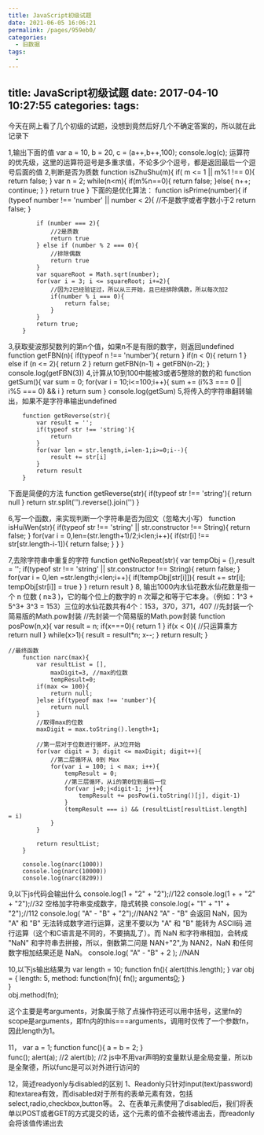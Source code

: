 ```yaml
---
title: JavaScript初级试题
date: 2021-06-05 16:06:21
permalink: /pages/959eb0/
categories:
  - 旧数据
tags:
  - 
---
```

title: JavaScript初级试题
date: 2017-04-10 10:27:55
categories:
tags:
---


今天在网上看了几个初级的试题，没想到竟然后好几个不确定答案的，所以就在此记录下
<!-- more -->
1,输出下面的值
        var a = 10, b = 20, c = (a++,b++,100);
        console.log(c); 
运算符的优先级，这里的运算符逗号是多重求值，不论多少个逗号，都是返回最后一个逗号后面的值
2,判断是否为质数
        function isZhuShu(m){
            if( m <= 1 || m%1 !== 0){
                return false;
            }
            var n = 2;
            while(n<m){
                if(m%n==0){
                    return false;
                }else{
                    n++;
                    continue;
                }
            }
            return true
        }
下面的是优化算法：
        function isPrime(number){
            if (typeof number !== 'number' || number < 2){
                //不是数字或者字数小于2
                return false;
            }

            if (number === 2){
                //2是质数
                return true 
            } else if (number % 2 === 0){
                //排除偶数
                return true
            } 
            var squareRoot = Math.sqrt(number);
            for(var i = 3; i <= squareRoot; i+=2){
                //因为2已经验证过，所以从三开始，且已经排除偶数，所以每次加2
                if(number % i === 0){
                    return false;
                }
            }
            return true;
        }
3,获取斐波那契数列的第n个值，如果n不是有限的数字，则返回undefined
        function getFBN(n){
            if(typeof n !== 'number'){
                return 
            }
            if(n < 0){
                return 1
            }
            else if (n <= 2){
                return 2
            }
            return getFBN(n-1) + getFBN(n-2);
        }
        console.log(getFBN(3))
4,计算从10到100中能被3或者5整除的数的和
        function getSum(){
            var sum = 0;
            for(var i = 10;i<=100;i++){
                sum += (i%3 === 0 || i%5 === 0) && i
            }
            return sum
        }
        console.log(getSum)
5,将传入的字符串翻转输出，如果不是字符串输出undefined

        function getReverse(str){
            var result = '';
            if(typeof str !== 'string'){
                return 
            }
            for(var len = str.length,i=len-1;i>=0;i--){
                result += str[i]
            }
            return result
        }

下面是简便的方法
        function getReverse(str){
            if(typeof str !== 'string'){
                return null
            }
            return str.split('').reverse().join('')
        }

6,写一个函数，来实现判断一个字符串是否为回文（忽略大小写）
        function isHuiWen(str){
            if(typeof str !== 'string' || str.constructor !== String){
                return false;
            }
            for(var i = 0,len=(str.length+1)/2;i<len;i++){
                if(str[i] !== str[str.length-i-1]){
                    return false;
                }
            }
        }
   
7,去除字符串中重复的字符
        function getNoRepeat(str){
            var tempObj = {},result = '';
            if(typeof str !== 'string' || str.constructor !== String){
                return false;
            }
            for(var i = 0,len =str.length;i<len;i++){
                if(!tempObj[str[i]]){
                    result += str[i];
                    tempObj[str[i]] = true
                }
            }
            return result
        } 
8, 输出1000内水仙花数水仙花数是指一个 n 位数 ( n≥3 )，它的每个位上的数字的 n 次幂之和等于它本身。（例如：1^3 + 5^3+ 3^3 = 153）三位的水仙花数共有4个：153，370，371，407
        //先封装一个简易版的Math.pow封装
    //先封装一个简易版的Math.pow封装
        function posPow(n,x){
            var result = n;
            if(x===0){
                return 1
            }
            if(x < 0){
                //只运算乘方
                return null
            }
            while(x>1){
                result = result*n;
                x--;
            }
            return result;
        }

    //最终函数
        function narc(max){
            var resultList = [],
                maxDigit=3, //max的位数
                tempResult=0;
            if(max <= 100){
                return null;
            }else if(typeof max !== 'number'){
                return null
            }
            //取得max的位数
            maxDigit = max.toString().length+1;

            //第一层对于位数进行循环，从3位开始
            for(var digit = 3; digit <= maxDigit; digit++){
                //第二层循环从 0到 Max
                for(var i = 100; i < max; i++){
                    tempResult = 0;
                    //第三层循环，从i的第0位到最后一位
                    for(var j=0;j<digit-1; j++){
                        tempResult += posPow(i.toString()[j], digit-1)
                    }
                    (tempResult === i) && (resultList[resultList.length]  = i)
                }
            }

            return resultList;
        }

        console.log(narc(1000))
        console.log(narc(10000))
        console.log(narc(8209))

9,以下js代码会输出什么
        console.log(1 + "2" + "2");//122
        console.log(1 +  + "2" + "2");//32  空格加字符串变成数字，隐式转换
        console.log(+ "1" + "1" + "2");//112
        console.log( "A" - "B" + "2");//NAN2   "A" - "B" 会返回 NaN，因为 "A" 和 "B" 无法转成数字进行运算，这里不要以为 "A" 和 "B" 能转为 ASCII码 进行运算（这个和C语言是不同的，不要搞乱了）。而 NaN 和字符串相加，会转成 "NaN" 和字符串去拼接，所以，倒数第二问是 NAN+"2",为 NAN2，NaN 和任何数字相加结果还是 NaN。
        console.log( "A" - "B" + 2 ); //NAN

10,以下js输出结果为
        var length = 10;
        function fn(){
            alert(this.length);
        }
        var obj = {
            length: 5,
            method: function(fn){
                fn();
                arguments[0]();
            }   
        }   
        obj.method(fn);

这个主要是考arguments，对象属于除了点操作符还可以用中括号，这里fn的scope是arguments，即fn内的this===arguments，调用时仅传了一个参数fn，因此length为1。

11，
        var a = 1;
        function func(){
            a = b = 2;
        }   
        func();
        alert(a); //2
        alert(b); //2
js中不用var声明的变量默认是全局变量，所以b是全聚德，所以func是可以对外进行访问的

12，简述readyonly与disabled的区别
   1、Readonly只针对input(text/password)和textarea有效，而disabled对于所有的表单元素有效，包括select,radio,checkbox,button等。
   2、在表单元素使用了disabled后，我们将表单以POST或者GET的方式提交的话，这个元素的值不会被传递出去，而readonly会将该值传递出去